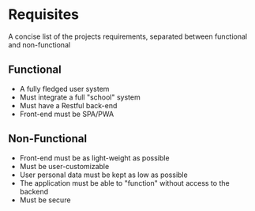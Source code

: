 


# Requisites
A concise list of the projects requirements, separated between functional and non-functional

## Functional

 - A fully fledged user system
 - Must integrate a full "school" system
 - Must have a Restful back-end
 - Front-end must be SPA/PWA

## Non-Functional

 - Front-end must be as light-weight as possible
 - Must be user-customizable
 - User personal data must be kept as low as possible
 - The application must be able to "function" without access to the backend
 - Must be secure

